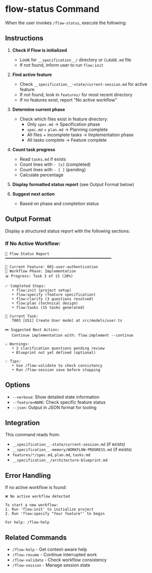 # flow-status Command

When the user invokes `/flow-status`, execute the following:

## Instructions

1. **Check if Flow is initialized**
   - Look for `__specification__/` directory or `CLAUDE.md` file
   - If not found, inform user to run `flow:init`

2. **Find active feature**
   - Check `__specification__-state/current-session.md` for active feature
   - If not found, look in `features/` for most recent directory
   - If no features exist, report "No active workflow"

3. **Determine current phase**
   - Check which files exist in feature directory:
     - Only `spec.md` → Specification phase
     - `spec.md` + `plan.md` → Planning complete
     - All files + incomplete tasks → Implementation phase
     - All tasks complete → Feature complete

4. **Count task progress**
   - Read `tasks.md` if exists
   - Count lines with `- [x]` (completed)
   - Count lines with `- [ ]` (pending)
   - Calculate percentage

5. **Display formatted status report** (see Output Format below)

6. **Suggest next action**
   - Based on phase and completion status

## Output Format

Display a structured status report with the following sections:

### If No Active Workflow:

```
🔄 Flow Status Report
━━━━━━━━━━━━━━━━━━━━━━━━━━━━━━━━━━━━━━━━━━━━━━━━

📁 Current Feature: 001-user-authentication
📍 Workflow Phase: Implementation
📊 Progress: Task 3 of 15 (20%)

✅ Completed Steps:
   • flow:init (project setup)
   • flow:specify (feature specification)
   • flow:clarify (3 questions resolved)
   • flow:plan (technical design)
   • flow:tasks (15 tasks generated)

🔨 Current Task:
   T003 [US1] Create User model at src/models/user.ts

⏭️ Suggested Next Action:
   Continue implementation with: flow:implement --continue

⚠️ Warnings:
   • 2 clarification questions pending review
   • Blueprint not yet defined (optional)

💡 Tips:
   • Use /flow-validate to check consistency
   • Run /flow-session save before stopping
```

## Options

- `--verbose`: Show detailed state information
- `--feature=NAME`: Check specific feature status
- `--json`: Output in JSON format for tooling

## Integration

This command reads from:
- `__specification__-state/current-session.md` (if exists)
- `__specification__-memory/WORKFLOW-PROGRESS.md` (if exists)
- `features/*/spec.md`, `plan.md`, `tasks.md`
- `__specification__/architecture-blueprint.md`

## Error Handling

If no active workflow is found:
```
❌ No active workflow detected

To start a new workflow:
1. Run 'flow:init' to initialize project
2. Run 'flow:specify "Your feature"' to begin

For help: /flow-help
```

## Related Commands

- `/flow-help` - Get context-aware help
- `/flow-resume` - Continue interrupted work
- `/flow-validate` - Check workflow consistency
- `/flow-session` - Manage session state